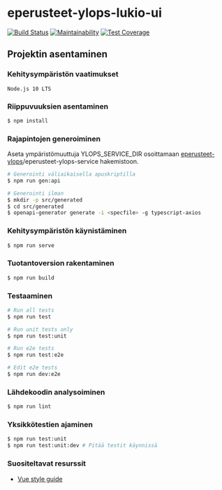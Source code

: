 # eperusteet-ylops-lukio-ui

[![Build Status](https://travis-ci.org/Opetushallitus/eperusteet-ylops-lukio.svg?branch=master)](https://travis-ci.org/Opetushallitus/eperusteet-ylops-lukio)
[![Maintainability](https://api.codeclimate.com/v1/badges/eea9e59302df6e343d57/maintainability)](https://codeclimate.com/github/Opetushallitus/eperusteet-ylops-lukio/maintainability)
[![Test Coverage](https://api.codeclimate.com/v1/badges/eea9e59302df6e343d57/test_coverage)](https://codeclimate.com/github/Opetushallitus/eperusteet-ylops-lukio/test_coverage)


## Projektin asentaminen

### Kehitysympäristön vaatimukset
```
Node.js 10 LTS
```

### Riippuvuuksien asentaminen

```sh
$ npm install
```

### Rajapintojen generoiminen

Aseta ympäristömuuttuja YLOPS_SERVICE_DIR osoittamaan [eperusteet-ylops](https://github.com/Opetushallitus/eperusteet-ylops)\/eperusteet-ylops-service hakemistoon.

```sh
# Generointi väliaikaisella apuskriptilla
$ npm run gen:api

# Generointi ilman
$ mkdir -p src/generated
$ cd src/generated
$ openapi-generator generate -i <specfile> -g typescript-axios
```

### Kehitysympäristön käynistäminen
```sh
$ npm run serve
```

### Tuotantoversion rakentaminen
```sh
$ npm run build
```

### Testaaminen
```sh
# Run all tests
$ npm run test

# Run unit tests only
$ npm run test:unit

# Run e2e tests
$ npm run test:e2e

# Edit e2e tests
$ npm run dev:e2e
```

### Lähdekoodin analysoiminen
```sh
$ npm run lint
```

### Yksikkötestien ajaminen
```sh
$ npm run test:unit
$ npm run test:unit:dev # Pitää testit käynnissä
```

### Suositeltavat resurssit
- [Vue style guide](https://vuejs.org/v2/style-guide)
